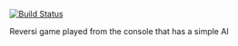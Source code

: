 [![Build Status](https://dev.azure.com/aspaasplund/aspa/_apis/build/status/danter.reversi?branchName=master)](https://dev.azure.com/aspaasplund/aspa/_build/latest?definitionId=1&branchName=master)

Reversi game played from the console that has a simple AI
